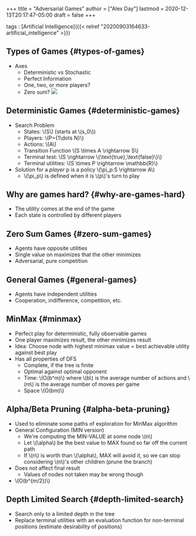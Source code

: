 +++
title = "Adversarial Games"
author = ["Alex Day"]
lastmod = 2020-12-13T20:17:47-05:00
draft = false
+++

tags
: [Artificial Intelligence]({{< relref "20200903164633-artificial_intelligence" >}})


## Types of Games {#types-of-games}

-   Axes
    -   Deterministic vs Stochastic
    -   Perfect Information
    -   One, two, or more players?
    -   Zero sum?
        ![](/ox-hugo/2020-09-24_17-13-31_screenshot.png)


## Deterministic Games {#deterministic-games}

-   Search Problem
    -   States: \\(S\\) (starts at \\(s\_0\\))
    -   Players: \\(P={1\dots N}\\)
    -   Actions: \\(A\\)
    -   Transition Function \\(S \times A \rightarrow S\\)
    -   Terminal test: \\(S \rightarrow \\{\text{true},\text{false}\\}\\)
    -   Terminal utilities: \\(S \times P \rightarrow \mathbb{R}\\)
-   Solution for a _player_ p is a policy \\(\pi\_p:S \rightarrow A\\)
    -   \\(\pi\_p\\) is defined when it is \\(p\\)'s turn to play


## Why are games hard? {#why-are-games-hard}

-   The utility comes at the end of the game
-   Each state is controlled by different players


## Zero Sum Games {#zero-sum-games}

-   Agents have opposite utilities
-   Single value on maximizes that the other minimizes
-   Adversarial, pure competition


## General Games {#general-games}

-   Agents have independent utilities
-   Cooperation, indifference, competition, etc.


## MinMax {#minmax}

-   Perfect play for deterministic, fully observable games
-   One player maximizes result, the other minimizes result
-   Idea: Choose node with highest minimax value = best achievable utility against best play
-   Has all properties of DFS
    -   Complete, if the tree is finite
    -   Optimal against optimal opponent
    -   Time: \\(O(b^m)\\) where \\(b\\) is the average number of actions and \\(m\\) is the average number of moves per game
    -   Space \\(O(bm)\\)


## Alpha/Beta Pruning {#alpha-beta-pruning}

-   Used to eliminate some paths of exploration for MinMax algorithm
-   General Configuration (MIN version)
    -   We're computing the MIN-VALUE at some node \\(n\\)
    -   Let \\(\alpha\\) be the best value to MAX found so far off the current path
    -   If \\(n\\) is worth than \\(\alpha\\), MAX will avoid it, so we can stop considering \\(n\\)'s other children (prune the branch)
-   Does not affect final result
    -   Values of nodes not taken may be wrong though
-   \\(O(b^{m/2})\\)


## Depth Limited Search {#depth-limited-search}

-   Search only to a limited depth in the tree
-   Replace terminal utilities with an evaluation function for non-terminal positions (estimate desirability of positions)
